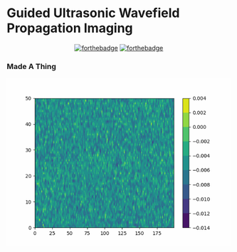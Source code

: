 # Guided Ultrasonic Wavefield Propagation Imaging

<div align="center">

[![forthebadge](https://forthebadge.com/images/badges/fuck-it-ship-it.svg)](https://forthebadge.com) [![forthebadge](https://forthebadge.com/images/badges/made-with-python.svg)](https://forthebadge.com)

</div>

### Made A Thing

<div align="center">

![](gr.gif)

</div>

